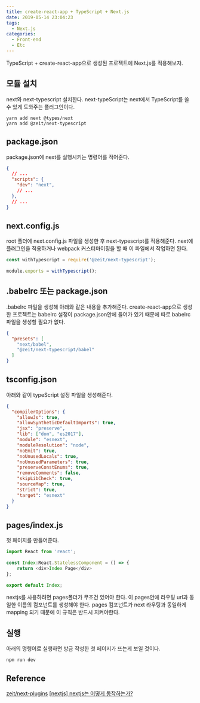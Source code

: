 ```yaml
---
title: create-react-app + TypeScript + Next.js
date: 2019-05-14 23:04:23
tags:
  - Next.js
categories:
  - Front-end
  - Etc
---
```

TypeScript + create-react-app으로 생성된 프로젝트에 Next.js를 적용해보자.

## 모듈 설치
next와 next-typescript 설치한다. next-typeScript는 next에서 TypeScript를 쓸 수 있게 도와주는 플러그인이다.
```
yarn add next @types/next 
yarn add @zeit/next-typescript
```

## package.json
package.json에 next를 실행시키는 명령어를 적어준다.

```json
{
  // ...
  "scripts": {
    "dev": "next",
    // ...
  },
  // ...
}
```

## next.config.js
root 폴더에 next.config.js 파일을 생성한 후 next-typescript를 적용해준다. next에 플러그인을 적용하거나 webpack 커스터마이징을 할 때 이 파일에서 작업하면 된다. 

```javascript
const withTypescript = require('@zeit/next-typescript');
 
module.exports = withTypescript();
```

## .babelrc 또는 package.json
.babelrc 파일을 생성해 아래와 같은 내용을 추가해준다. create-react-app으로 생성한 프로젝트는 babelrc 설정이 package.json안에 들어가 있기 때문에 따로 babelrc 파일을 생성할 필요가 없다.

```json
{
  "presets": [
    "next/babel",
    "@zeit/next-typescript/babel"
  ]
}
```

## tsconfig.json
아래와 같이 typeScript 설정 파일을 생성해준다. 

```json
{
  "compilerOptions": {
    "allowJs": true,
    "allowSyntheticDefaultImports": true,
    "jsx": "preserve",
    "lib": ["dom", "es2017"],
    "module": "esnext",
    "moduleResolution": "node",
    "noEmit": true,
    "noUnusedLocals": true,
    "noUnusedParameters": true,
    "preserveConstEnums": true,
    "removeComments": false,
    "skipLibCheck": true,
    "sourceMap": true,
    "strict": true,
    "target": "esnext"
  }
}
```

## pages/index.js
첫 페이지를 만들어준다.

```javascript
import React from 'react';
 
const Index:React.StatelessComponent = () => {
    return <div>Index Page</div>
};
 
export default Index;
```

nextjs를 사용하려면 pages폴더가 무조건 있어야 한다. 이 pages안에 라우팅 url과 동일한 이름의 컴포넌트를 생성해야 한다. pages 컴포넌트가 next 라우팅과 동일하게 mapping 되기 때문에 이 규칙은 반드시 지켜야한다. 

## 실행
아래의 명령어로 실행하면 방금 작성한 첫 페이지가 뜨는게 보일 것이다.

```
npm run dev
```

## Reference
[zeit/next-plugins](https://github.com/zeit/next-plugins/tree/master/packages/next-typescript)
[[nextjs] nextjs는 어떻게 동작하는가?](https://blueshw.github.io/2018/04/15/why-nextjs/)